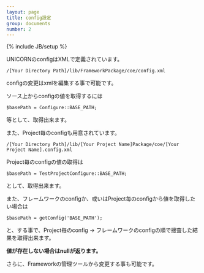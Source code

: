 ```yaml
---
layout: page
title: config設定
group: documents
number: 2
---
```

{% include JB/setup %}

UNICORNのconfigはXMLで定義されています。

```
/[Your Directory Path]/lib/FrameworkPackage/coe/config.xml
```

configの変更はxmlを編集する事で可能です。

ソース上からconfigの値を取得するには

```
$basePath = Configure::BASE_PATH;
```
等として、取得出来ます。


また、Project毎のconfigも用意されています。
```
/[Your Directory Path]/lib/[Your Project Name]Package/coe/[Your Project Name].config.xml
```

Project毎のconfigの値の取得は
```
$basePath = TestProjectConfigure::BASE_PATH;
```
として、取得出来ます。

また、フレームワークのconfigか、或いはProject毎のconfigから値を取得したい場合は
```
$basePath = getConfig('BASE_PATH');
```
と、する事で、Project毎のconfig → フレームワークのconfigの順で捜査した結果を取得出来ます。

**値が存在しない場合はnullが返ります。**

さらに、Frameworkの管理ツールから変更する事も可能です。
